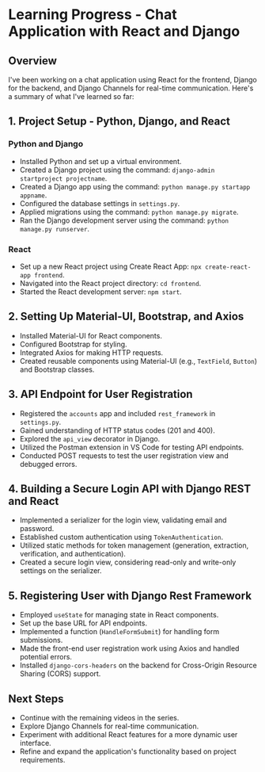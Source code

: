 # Learning Progress - Chat Application with React and Django

## Overview

I've been working on a chat application using React for the frontend, Django for the backend, and Django Channels for real-time communication. Here's a summary of what I've learned so far:

## 1. Project Setup - Python, Django, and React

### Python and Django

- Installed Python and set up a virtual environment.
- Created a Django project using the command: `django-admin startproject projectname`.
- Created a Django app using the command: `python manage.py startapp appname`.
- Configured the database settings in `settings.py`.
- Applied migrations using the command: `python manage.py migrate`.
- Ran the Django development server using the command: `python manage.py runserver`.

### React

- Set up a new React project using Create React App: `npx create-react-app frontend`.
- Navigated into the React project directory: `cd frontend`.
- Started the React development server: `npm start`.

## 2. Setting Up Material-UI, Bootstrap, and Axios

- Installed Material-UI for React components.
- Configured Bootstrap for styling.
- Integrated Axios for making HTTP requests.
- Created reusable components using Material-UI (e.g., `TextField`, `Button`) and Bootstrap classes.

## 3. API Endpoint for User Registration

- Registered the `accounts` app and included `rest_framework` in `settings.py`.
- Gained understanding of HTTP status codes (201 and 400).
- Explored the `api_view` decorator in Django.
- Utilized the Postman extension in VS Code for testing API endpoints.
- Conducted POST requests to test the user registration view and debugged errors.

## 4. Building a Secure Login API with Django REST and React

- Implemented a serializer for the login view, validating email and password.
- Established custom authentication using `TokenAuthentication`.
- Utilized static methods for token management (generation, extraction, verification, and authentication).
- Created a secure login view, considering read-only and write-only settings on the serializer.

## 5. Registering User with Django Rest Framework

- Employed `useState` for managing state in React components.
- Set up the base URL for API endpoints.
- Implemented a function (`HandleFormSubmit`) for handling form submissions.
- Made the front-end user registration work using Axios and handled potential errors.
- Installed `django-cors-headers` on the backend for Cross-Origin Resource Sharing (CORS) support.

## Next Steps

- Continue with the remaining videos in the series.
- Explore Django Channels for real-time communication.
- Experiment with additional React features for a more dynamic user interface.
- Refine and expand the application's functionality based on project requirements.